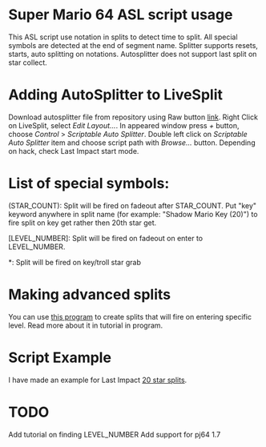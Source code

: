 # Super Mario 64 ASL script usage
This ASL script use notation in splits to detect time to split. All special symbols are detected at the end of segment name. Splitter supports resets, starts, auto splitting on notations. Autosplitter does not support last split on star collect.

# Adding AutoSplitter to LiveSplit
Download autosplitter file from repository using Raw button [link](https://raw.githubusercontent.com/aglab2/LiveSplitAutoSplitters/master/LiveSplit.SuperMario64.asl). Right Click on LiveSplit, select _Edit Layout..._. In appeared window press _+_ button, choose _Control_ > _Scriptable Auto Splitter_. Double left click on _Scriptable Auto Splitter_ item and choose script path with _Browse..._ button. Depending on hack, check Last Impact start mode. 

# List of special symbols:
(STAR_COUNT): Split will be fired on fadeout after STAR_COUNT. Put "key" keyword anywhere in split name (for example: "Shadow Mario Key (20)") to fire split on key get rather then 20th star get.

[LEVEL_NUMBER]: Split will be fired on fadeout on enter to LEVEL_NUMBER.

*: Split will be fired on key/troll star grab

# Making advanced splits
You can use [this program](https://github.com/aglab2/LiveSplitAutoSplitters/blob/master/Helper.exe?raw=true) to create splits that will fire on entering specific level. Read more about it in tutorial in program.

# Script Example
I have made an example for Last Impact [20 star splits](https://splits.io/10je).

# TODO
Add tutorial on finding LEVEL_NUMBER
Add support for pj64 1.7
